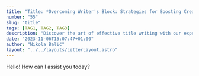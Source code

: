```yaml
---
title: "Title: *Overcoming Writer's Block: Strategies for Boosting Creativity*"
number: "55"
slug: "title"
tags: [TAG1, TAG2, TAG3]
description: "Discover the art of effective title writing with our expert author's guide. Learn how to create impactful titles for your content. Improve your SEO strategy."
date: "2023-11-06T15:07:47+01:00"
author: "Nikola Balić"
layout: "../../layouts/LetterLayout.astro"
---
```

Hello! How can I assist you today?